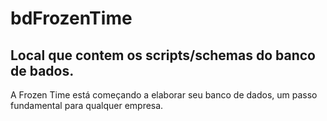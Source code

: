 # bdFrozenTime
## Local que contem os scripts/schemas do banco de bados.
A Frozen Time está começando a elaborar seu banco de dados, um passo fundamental para qualquer empresa. 
